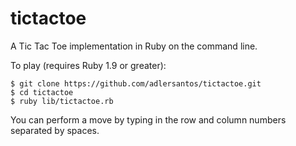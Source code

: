 tictactoe
=========

A Tic Tac Toe implementation in Ruby on the command line.

To play (requires Ruby 1.9 or greater):
    
    $ git clone https://github.com/adlersantos/tictactoe.git
    $ cd tictactoe
    $ ruby lib/tictactoe.rb
    
You can perform a move by typing in the row and column numbers separated by spaces.
